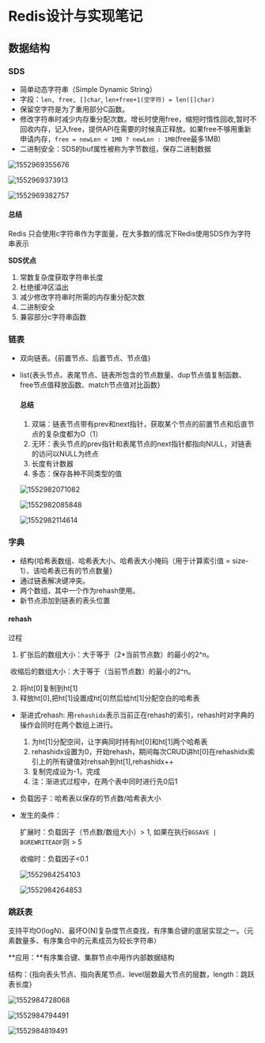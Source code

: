 # Redis设计与实现笔记

## 数据结构

### SDS

- 简单动态字符串（Simple Dynamic String）
- 字段：`len, free, []char`, `len+free+1(空字符) = len([]char)`
- 保留空字符是为了重用部分C函数。
- 修改字符串时减少内存重分配次数。增长时使用free，缩短时惰性回收,暂时不回收内存，记入free，提供API在需要的时候真正释放。如果free不够用重新申请内存，`free = newLen < 1MB ? newLen : 1MB`(free最多1MB)
- 二进制安全：SDS的buf属性被称为字节数组，保存二进制数据


![1552969355676](C:\Users\l84122200\AppData\Roaming\Typora\typora-user-images\1552969355676.png)

![1552969373913](C:\Users\l84122200\AppData\Roaming\Typora\typora-user-images\1552969373913.png)

![1552969382757](C:\Users\l84122200\AppData\Roaming\Typora\typora-user-images\1552969382757.png)

#### 总结

Redis 只会使用c字符串作为字面量，在大多数的情况下Redis使用SDS作为字符串表示

**SDS优点**

1. 常数复杂度获取字符串长度
2. 杜绝缓冲区溢出
3. 减少修改字符串时所需的内存重分配次数
4. 二进制安全
5. 兼容部分c字符串函数

### 链表

- 双向链表。{前置节点、后置节点、节点值}

- list{表头节点、表尾节点、链表所包含的节点数量、dup节点值复制函数、free节点值释放函数、match节点值对比函数}

  #### 总结

  1. 双端：链表节点带有prev和next指针，获取某个节点的前置节点和后直节点的复杂度都为O（1）
  2. 无环：表头节点的prev指针和表尾节点的next指针都指向NULL，对链表的访问以NULL为终点
  3. 长度有计数器
  4. 多态：保存各种不同类型的值

  ![1552982071082](C:\Users\l84122200\AppData\Roaming\Typora\typora-user-images\1552982071082.png)

  ![1552982085848](C:\Users\l84122200\AppData\Roaming\Typora\typora-user-images\1552982085848.png)

  ![1552982114614](C:\Users\l84122200\AppData\Roaming\Typora\typora-user-images\1552982114614.png)

### 字典

- 结构{哈希表数组、哈希表大小、哈希表大小掩码（用于计算索引值 = size-1）、该哈希表已有的节点数量}
- 通过链表解决键冲突。
- 两个数组，其中一个作为rehash使用。
- 新节点添加到链表的表头位置

#### rehash

过程

1. 扩张后的数组大小：大于等于（2*当前节点数）的最小的2^n。

​          收缩后的数组大小：大于等于（当前节点数）的最小的2^n。

2. 将ht[0]复制到ht[1]
3. 释放ht[0],把ht[1]设置成ht[0]然后给ht[1]分配空白的哈希表

- 渐进式rehash: 用`rehashidx`表示当前正在rehash的索引，rehash时对字典的操作会同时在两个数组上进行。

  1. 为ht[1]分配空间，让字典同时持有ht[0]和ht[1]两个哈希表
  2. rehashidx设置为0，开始rehash，期间每次CRUD讲ht[0]在rehashidx索引上的所有键值对rehsah到ht[1],rehashidx++
  3. 复制完成设为-1，完成
  4. 注：渐进式过程中，在两个表中同时进行先0后1

- 负载因子：哈希表以保存的节点数/哈希表大小

- 发生的条件：

  扩展时：负载因子（节点数/数组大小）> 1, 如果在执行`BGSAVE | BGREWRITEAOF`则 > 5

  收缩时：负载因子<0.1

  ![1552984254103](C:\Users\l84122200\AppData\Roaming\Typora\typora-user-images\1552984254103.png)

  ![1552984264853](C:\Users\l84122200\AppData\Roaming\Typora\typora-user-images\1552984264853.png)

### 跳跃表

支持平均O(logN)、最坏O(N)复杂度节点查找，有序集合键的底层实现之一。（元素数量多、有序集合中的元素成员为较长字符串）

**应用：**有序集合键、集群节点中用作内部数据结构

结构：{指向表头节点、指向表尾节点、level层数最大节点的层数，length：跳跃表长度}

![1552984728068](C:\Users\l84122200\AppData\Roaming\Typora\typora-user-images\1552984728068.png)

![1552984794491](C:\Users\l84122200\AppData\Roaming\Typora\typora-user-images\1552984794491.png)

![1552984819491](C:\Users\l84122200\AppData\Roaming\Typora\typora-user-images\1552984819491.png)

